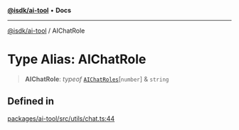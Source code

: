 [**@isdk/ai-tool**](../README.md) • **Docs**

***

[@isdk/ai-tool](../globals.md) / AIChatRole

# Type Alias: AIChatRole

> **AIChatRole**: *typeof* [`AIChatRoles`](../variables/AIChatRoles.md)\[`number`\] & `string`

## Defined in

[packages/ai-tool/src/utils/chat.ts:44](https://github.com/isdk/ai-tool.js/blob/fe6b47f429fb128627d2210e367fa914b891d314/src/utils/chat.ts#L44)
